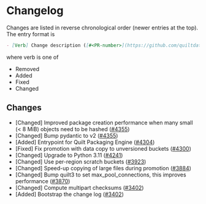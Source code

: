 <!-- markdownlint-disable line-length -->
# Changelog

Changes are listed in reverse chronological order (newer entries at the top).
The entry format is

```markdown
- [Verb] Change description ([#<PR-number>](https://github.com/quiltdata/quilt/pull/<PR-number>))
```

where verb is one of

- Removed
- Added
- Fixed
- Changed

## Changes

- [Changed] Improved package creation performance when many small (< 8 MiB) objects need to be hashed ([#4355](https://github.com/quiltdata/quilt/pull/4355))
- [Changed] Bump pydantic to v2 ([#4355](https://github.com/quiltdata/quilt/pull/4355))
- [Added] Entrypoint for Quilt Packaging Engine ([#4304](https://github.com/quiltdata/quilt/pull/4304))
- [Fixed] Fix promotion with data copy to unversioned buckets ([#4300](https://github.com/quiltdata/quilt/pull/4300))
- [Changed] Upgrade to Python 3.11 ([#4241](https://github.com/quiltdata/quilt/pull/4241))
- [Changed] Use per-region scratch buckets ([#3923](https://github.com/quiltdata/quilt/pull/3923))
- [Changed] Speed-up copying of large files during promotion ([#3884](https://github.com/quiltdata/quilt/pull/3884))
- [Changed] Bump quilt3 to set max_pool_connections, this improves performance ([#3870](https://github.com/quiltdata/quilt/pull/3870))
- [Changed] Compute multipart checksums ([#3402](https://github.com/quiltdata/quilt/pull/3402))
- [Added] Bootstrap the change log ([#3402](https://github.com/quiltdata/quilt/pull/3402))
